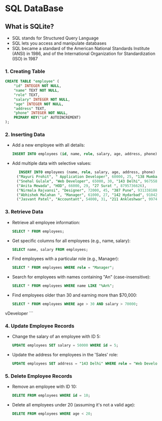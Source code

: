 # SQL DataBase

## What is SQLite?
- SQL stands for Structured Query Language
- SQL lets you access and manipulate databases
- SQL became a standard of the American National Standards Institute (ANSI) in 1986, and of the International Organization for Standardization (ISO) in 1987

### 1. Creating Table

```sql
CREATE TABLE "employee" (
    "id" INTEGER NOT NULL,
    "name" TEXT NOT NULL,
    "role" TEXT,
    "salary" INTEGER NOT NULL,
    "age" INTEGER NOT NULL,
    "address" TEXT,
    "phone" INTEGER NOT NULL,
    PRIMARY KEY("id" AUTOINCREMENT)
);
```
### 2. Inserting Data

- Add a new employee with all details:

  ``` sql
  INSERT INTO employees (id, name, role, salary, age, address, phone) VALUES (1, "Durga Mewada", "Manager", 50000, 20, "910 Surat", 9313381084);
  ```

- Add multiple data with selective values:

  ``` sql
     INSERT INTO employees (name, role, salary, age, address, phone) VALUES 
    ("Mayuri Prohit", " Application Developer", 60000, 25, "138 Mumbai", 9382756937),
    ("Snehal Gulale", "Web Developer", 65000, 30, "143 Delhi", 9675583753),
    ("Anita Mewada", "HOD", 66000, 29, "27 Surat ", 8795736626),
    ("Nirmala Rajvansi", "Designer", 72000, 45, "387 Pune", 9313381084),
    ("Abhishek Malahan ", "Manager", 61000, 27, "142 Hydarbad", 9104294560),
    ("Jasvant Patel", "Accountant", 54000, 31, "211 Ankleshwar", 9974789975);
  ```

### 3. Retrieve Data
  - Retrieve all employee information:

    ``` sql
    SELECT * FROM employees;

    ```
  - Get specific columns for all employees (e.g., name, salary):

    ``` sql
    SELECT name, salary FROM employees;


    ```

  - Find employees with a particular role (e.g., Manager):

    ``` sql
    SELECT * FROM employees WHERE role = "Manager";

    ```

  - Search for employees with names containing "An" (case-insensitive):
    ``` sql
    SELECT * FROM employees WHERE name LIKE "%An%";


    ```

  - Find employees older than 30 and earning more than $70,000:

    ``` sql
    SELECT * FROM employees WHERE age > 30 AND salary > 70000;

vDeveloper
    ```


### 4. Update Employee Records

- Change the salary of an employee with ID 5:
    ```sql
    UPDATE employees SET salary = 50000 WHERE id = 5;

    ```
- Update the address for employees in the 'Sales' role:
    ```sql
    UPDATE employees SET address = "143 Delhi" WHERE role = "Web Developer ";

    ```


### 5. Delete Employee Records
    
- Remove an employee with ID 10:
    ```sql
    DELETE FROM employees WHERE id = 10;

    ```



- Delete all employees under 20 (assuming it's not a valid age):
    ```sql
    DELETE FROM employees WHERE age < 20;

    ```
